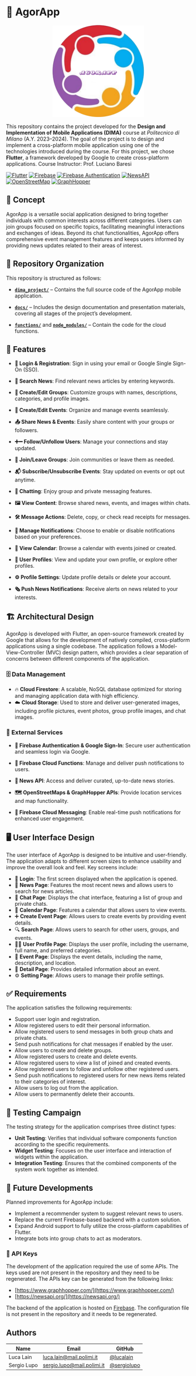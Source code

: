 # 📱 AgorApp



<p align="center">
  <img src="https://github.com/lucalain/AgorApp/blob/main/images/logo.png" alt="logo" width="250" height="250"/>
</p>



This repository contains the project developed for the **Design and Implementation of Mobile Applications (DIMA)** course at *Politecnico di Milano* (A.Y. 2023–2024).
The goal of the project is to design and implement a cross-platform mobile application using one of the technologies introduced during the course. For this project, we chose **Flutter**, a framework developed by Google to create cross-platform applications.
Course Instructor: Prof. Luciano Baresi


[![Flutter](https://img.shields.io/badge/flutter-%2302569B.svg?style=for-the-badge&logo=flutter&logoColor=white)](https://flutter.dev)
[![Firebase](https://img.shields.io/badge/firebase-ffca28?style=for-the-badge&logo=firebase&logoColor=black)](https://firebase.google.com/)
[![Firebase Authentication](https://img.shields.io/badge/Firebase%20Auth-FFCA28?style=for-the-badge&logo=firebase&logoColor=black)](https://firebase.google.com/products/auth)
[![NewsAPI](https://img.shields.io/badge/NewsAPI-0080FF?style=for-the-badge&logo=news&logoColor=white)](https://newsapi.org/)
[![OpenStreetMap](https://img.shields.io/badge/OpenStreetMap-7EBC6F?style=for-the-badge&logo=openstreetmap&logoColor=white)](https://www.openstreetmap.org/)
[![GraphHopper](https://img.shields.io/badge/GraphHopper-DD3333?style=for-the-badge&logo=graphhopper&logoColor=white)](https://www.graphhopper.com/)





## 📌 Concept

AgorApp is a versatile social application designed to bring together individuals with common interests across different categories. Users can join groups focused on specific topics, facilitating meaningful interactions and exchanges of ideas. Beyond its chat functionalities, AgorApp offers comprehensive event management features and keeps users informed by providing news updates related to their areas of interest.



## 📂 Repository Organization

This repository is structured as follows:

-   [**`dima_project/`**](./dima_project) – Contains the full source code of the AgorApp mobile application.
    
-   [**`docs/`**](./docs) – Includes the design documentation and presentation materials, covering all stages of the project’s development.

-   [**`functions/`**](./functions) and [**`node_modules/`**](./node_modules) – Contain the code for the cloud functions.


## 🚀 Features

-   **🔐 Login & Registration**: Sign in using your email or Google Single Sign-On (SSO).
    
-   **📰 Search News**: Find relevant news articles by entering keywords.
    
-   **👥 Create/Edit Groups**: Customize groups with names, descriptions, categories, and profile images.
    
-   **📅 Create/Edit Events**: Organize and manage events seamlessly.
    
-   **📤 Share News & Events**: Easily share content with your groups or followers.
    
-   **➕➖ Follow/Unfollow Users**: Manage your connections and stay updated.
    
-   **👥 Join/Leave Groups**: Join communities or leave them as needed.
    
-   **📬 Subscribe/Unsubscribe Events**: Stay updated on events or opt out anytime.
    
-   **💬 Chatting**: Enjoy group and private messaging features.
    
-   **🖼️ View Content**: Browse shared news, events, and images within chats.
    
-   **🛠️ Message Actions**: Delete, copy, or check read receipts for messages.
    
-   **🔔 Manage Notifications**: Choose to enable or disable notifications based on your preferences.
    
-   **📆 View Calendar**: Browse a calendar with events joined or created.
    
-   **🙋 User Profiles**: View and update your own profile, or explore other profiles.
    
-   **⚙️ Profile Settings**: Update profile details or delete your account.
    
-   **🗞️ Push News Notifications**: Receive alerts on news related to your interests.

## 🏗️ Architectural Design

AgorApp is developed with Flutter, an open-source framework created by Google that allows for the development of natively compiled, cross-platform applications using a single codebase. The application follows a Model-View-Controller (MVC) design pattern, which provides a clear separation of concerns between different components of the application.

### 🗄️ Data Management

- 🔥 **Cloud Firestore**: A scalable, NoSQL database optimized for storing and managing application data with high efficiency.
- ☁️ **Cloud Storage**: Used to store and deliver user-generated images, including profile pictures, event photos, group profile images, and chat images.


### 🔌 External Services

-   **🔐 Firebase Authentication & Google Sign-In**: Secure user authentication and seamless login via Google.
    
-   **📩 Firebase Cloud Functions**: Manage and deliver push notifications to users.
    
-   **📰 News API**: Access and deliver curated, up-to-date news stories.
    
-   **🗺️ OpenStreetMaps & GraphHopper APIs**: Provide location services and map functionality.
    
-   **🔔 Firebase Cloud Messaging**: Enable real-time push notifications for enhanced user engagement.

## 🖥️ User Interface Design

The user interface of AgorApp is designed to be intuitive and user-friendly. The application adapts to different screen sizes to enhance usability and improve the overall look and feel. Key screens include:
    
- 🔑 **Login**: The first screen displayed when the application is opened.
- 📰 **News Page**: Features the most recent news and allows users to search for news articles.
- 💬 **Chat Page**: Displays the chat interface, featuring a list of group and private chats.
- 📅 **Calendar Page**: Features a calendar that allows users to view events.
- ➕ **Create Event Page**: Allows users to create events by providing event details.
- 🔍 **Search Page**: Allows users to search for other users, groups, and events.
- 🙍‍♂️ **User Profile Page**: Displays the user profile, including the username, full name, and preferred categories.
- 📍 **Event Page**: Displays the event details, including the name, description, and location.
- 📄 **Detail Page**: Provides detailed information about an event.
- ⚙️ **Setting Page**: Allows users to manage their profile settings.

## ✅ Requirements

The application satisfies the following requirements:

- Support user login and registration.
- Allow registered users to edit their personal information.
- Allow registered users to send messages in both group chats and private chats.
- Send push notifications for chat messages if enabled by the user.
- Allow users to create and delete groups.
- Allow registered users to create and delete events.
- Allow registered users to view a list of joined and created events.
- Allow registered users to follow and unfollow other registered users.
- Send push notifications to registered users for new news items related to their categories of interest.
- Allow users to log out from the application.
- Allow users to permanently delete their accounts.

## 🧪 Testing Campaign

The testing strategy for the application comprises three distinct types:

-  **Unit Testing**: Verifies that individual software components function according to the specific requirements.
-  **Widget Testing**: Focuses on the user interface and interaction of widgets within the application.
-  **Integration Testing**: Ensures that the combined components of the system work together as intended.

## 🔮 Future Developments

Planned improvements for AgorApp include:

- Implement a recommender system to suggest relevant news to users.
- Replace the current Firebase-based backend with a custom solution.
- Expand Android support to fully utilize the cross-platform capabilities of Flutter.
- Integrate bots into group chats to act as moderators.



### 🔐 API Keys


The development of the application required the use of some APIs. The keys used are not present in the repository and they need to be regenerated. The APIs key can be generated from the following links:

-   [https://www.graphhopper.com/](https://www.graphhopper.com/)
-   [https://newsapi.org/](https://newsapi.org/)

The backend of the application is hosted on [Firebase](https://firebase.google.com/). The configuration file is not present in the repository and it needs to be regenerated.


## Authors

| Name               | Email                                                              | GitHub                                                                 |
|--------------------|--------------------------------------------------------------------|------------------------------------------------------------------------|
| Luca Lain          | [luca.lain@mail.polimi.it](mailto:luca.lain@mail.polimi.it)        | [@lucalain](https://github.com/lucalain)                               |
| Sergio Lupo        | [sergio.lupo@mail.polimi.it](mailto:sergio.lupo@mail.polimi.it)    | [@sergiolupo](https://github.com/sergiolupo) |
